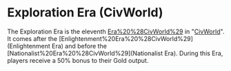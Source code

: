 # Exploration Era (CivWorld)

The Exploration Era is the eleventh [Era%20%28CivWorld%29](Era) in "[CivWorld](CivWorld)". It comes after the [Enlightenment%20Era%20%28CivWorld%29](Enlightenment Era) and before the [Nationalist%20Era%20%28CivWorld%29](Nationalist Era). During this Era, players receive a 50% bonus to their Gold output.